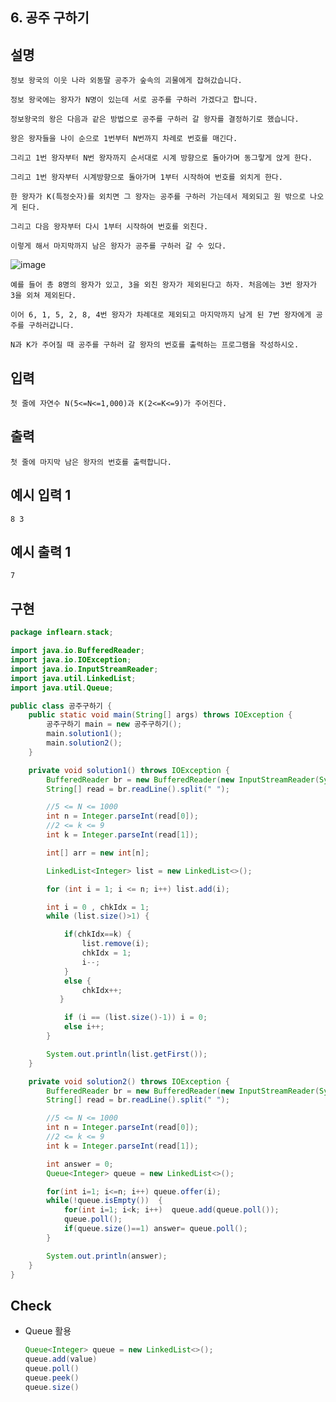 ## 6. 공주 구하기

## 설명

    정보 왕국의 이웃 나라 외동딸 공주가 숲속의 괴물에게 잡혀갔습니다.

    정보 왕국에는 왕자가 N명이 있는데 서로 공주를 구하러 가겠다고 합니다.

    정보왕국의 왕은 다음과 같은 방법으로 공주를 구하러 갈 왕자를 결정하기로 했습니다.

    왕은 왕자들을 나이 순으로 1번부터 N번까지 차례로 번호를 매긴다.

    그리고 1번 왕자부터 N번 왕자까지 순서대로 시계 방향으로 돌아가며 동그랗게 앉게 한다.

    그리고 1번 왕자부터 시계방향으로 돌아가며 1부터 시작하여 번호를 외치게 한다.

    한 왕자가 K(특정숫자)를 외치면 그 왕자는 공주를 구하러 가는데서 제외되고 원 밖으로 나오게 된다.

    그리고 다음 왕자부터 다시 1부터 시작하여 번호를 외친다.

    이렇게 해서 마지막까지 남은 왕자가 공주를 구하러 갈 수 있다.

![image](https://user-images.githubusercontent.com/79847020/138089003-4b2f828d-5cb7-4bf1-bba9-9a6ac963c567.png)

    예를 들어 총 8명의 왕자가 있고, 3을 외친 왕자가 제외된다고 하자. 처음에는 3번 왕자가 3을 외쳐 제외된다.

    이어 6, 1, 5, 2, 8, 4번 왕자가 차례대로 제외되고 마지막까지 남게 된 7번 왕자에게 공주를 구하러갑니다.

    N과 K가 주어질 때 공주를 구하러 갈 왕자의 번호를 출력하는 프로그램을 작성하시오.

## 입력

    첫 줄에 자연수 N(5<=N<=1,000)과 K(2<=K<=9)가 주어진다.

## 출력

    첫 줄에 마지막 남은 왕자의 번호를 출력합니다.

## 예시 입력 1 

    8 3

## 예시 출력 1

    7
    
## 구현

```JAVA
package inflearn.stack;

import java.io.BufferedReader;
import java.io.IOException;
import java.io.InputStreamReader;
import java.util.LinkedList;
import java.util.Queue;

public class 공주구하기 {
    public static void main(String[] args) throws IOException {
        공주구하기 main = new 공주구하기();
        main.solution1();
        main.solution2();
    }

    private void solution1() throws IOException {
        BufferedReader br = new BufferedReader(new InputStreamReader(System.in));
        String[] read = br.readLine().split(" ");

        //5 <= N <= 1000
        int n = Integer.parseInt(read[0]);
        //2 <= k <= 9
        int k = Integer.parseInt(read[1]);

        int[] arr = new int[n];

        LinkedList<Integer> list = new LinkedList<>();

        for (int i = 1; i <= n; i++) list.add(i);

        int i = 0 , chkIdx = 1;
        while (list.size()>1) {

            if(chkIdx==k) {
                list.remove(i);
                chkIdx = 1;
                i--;
            }
            else {
                chkIdx++;
           }

            if (i == (list.size()-1)) i = 0;
            else i++;
        }

        System.out.println(list.getFirst());
    }

    private void solution2() throws IOException {
        BufferedReader br = new BufferedReader(new InputStreamReader(System.in));
        String[] read = br.readLine().split(" ");

        //5 <= N <= 1000
        int n = Integer.parseInt(read[0]);
        //2 <= k <= 9
        int k = Integer.parseInt(read[1]);

        int answer = 0;
        Queue<Integer> queue = new LinkedList<>();

        for(int i=1; i<=n; i++) queue.offer(i);
        while(!queue.isEmpty())  {
            for(int i=1; i<k; i++)  queue.add(queue.poll());
            queue.poll();
            if(queue.size()==1) answer= queue.poll();
        }

        System.out.println(answer);
    }
}
```

## Check

* Queue 활용

    ```JAVA
    Queue<Integer> queue = new LinkedList<>();
    queue.add(value)
    queue.poll()
    queue.peek()
    queue.size()
    ```

